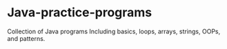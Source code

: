 # Java-practice-programs
Collection of Java programs Including basics, loops, arrays, strings, OOPs, and patterns.
